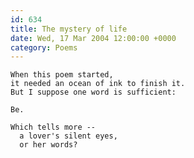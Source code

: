 ```yaml
---
id: 634
title: The mystery of life
date: Wed, 17 Mar 2004 12:00:00 +0000
category: Poems
---
```


    When this poem started,  
    it needed an ocean of ink to finish it.  
    But I suppose one word is sufficient:

    Be.

    Which tells more --  
      a lover's silent eyes,  
      or her words?


